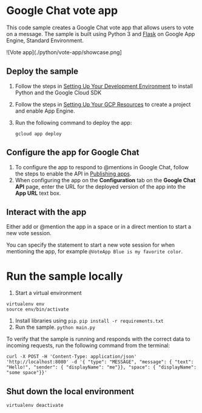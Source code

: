 # Google Chat vote app

This code sample creates a Google Chat vote app that
allows users to vote on a message. The sample is built using Python 3
and [Flask](https://flask.palletsprojects.com/) on Google App Engine,
Standard Environment.

![Vote app](./python/vote-app/showcase.png]

## Deploy the sample

  1. Follow the steps in [Setting Up Your Development Environment](https://cloud.google.com/appengine/docs/standard/setting-up-environment?tab=python)
     to install Python and the Google Cloud SDK

  1. Follow the steps in [Setting Up Your GCP Resources](https://cloud.google.com/appengine/docs/standard/managing-projects-apps-billing#create)
     to create a project and enable App Engine.

  1. Run the following command to deploy the app:
     ```
     gcloud app deploy
     ```

## Configure the app for Google Chat

  1. To configure the app to respond to @mentions in Google Chat, follow
     the steps to enable the API in
     [Publishing apps](https://developers.google.com/chat/how-tos/apps-publish).
  1. When configuring the app on the **Configuration** tab on the
     **Google Chat API** page, enter the URL for the deployed version
     of the app into the **App URL** text box.

## Interact with the app

Either add or @mention the app in a space or in a direct mention to start a new vote session.

You can specify the statement to start a new vote session for when mentioning the app,
for example `@VoteApp Blue is my favorite color`.

# Run the sample locally

  1. Start a virtual environment
  ```
  virtualenv env
  source env/bin/activate
  ```
  1. Install libraries using `pip`.
     `pip install -r requirements.txt`
  1. Run the sample.
    `python main.py`

To verify that the sample is running and responds with the correct data
to incoming requests, run the following command from the terminal:

```
curl -X POST -H 'Content-Type: application/json' 'http://localhost:8080' -d '{ "type": "MESSAGE", "message": { "text": "Hello!", "sender": { "displayName": "me"}}, "space": { "displayName": "some space"}}'
```

## Shut down the local environment

```
virtualenv deactivate
```
